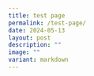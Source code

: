 ```yaml
---
title: test page
permalink: /test-page/
date: 2024-05-13
layout: post
description: ""
image: ""
variant: markdown
---
```


